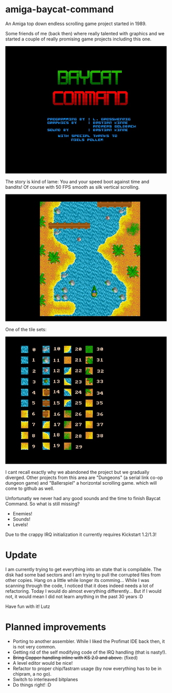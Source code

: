 # amiga-baycat-command
An Amiga top down endless scrolling game project started in 1989. 

Some friends of me (back then) where really talented with graphics and we started a couple of really promising game projects including this one.

![Screenshot](https://github.com/LutzGrosshennig/amiga-baycat-command/blob/master/screenshots/Baycat-Command-Titel.jpg)

The story is kind of lame: You and your speed boot against time and bandits! Of course with 50 FPS smooth as silk vertical scrolling.

![Screenshot](https://github.com/LutzGrosshennig/amiga-baycat-command/blob/master/screenshots/Baycat-Command-Sample.jpg)

One of the tile sets:

![Screenshot](https://github.com/LutzGrosshennig/amiga-baycat-command/blob/master/screenshots/Baycat-Command-Tiles.jpg)

I cant recall exactly why we abandoned the project but we gradually diverged. Other projects from this area are "Dungeons" (a serial link co-op dungeon game) and "Ballerspiel" a horizontal scrolling game.
which will come to github as well.

Unfortunatly we never had any good sounds and the time to finish Baycat Command. So what is still missing?

* Enemies!
* Sounds!
* Levels!

Due to the crappy IRQ initialization it currently requires Kickstart 1.2/1.3!

# Update
I am currently trying to get everything into an state that is compilable. The disk had some bad sectors and I am trying to pull the corrupted files from other copies. Hang on a little while longer its comming... While I was scanning through the code, I noticed that it does indeed needs a lot of refactoring. Today I would do almost everything differently... But if I would not, it would mean I did not learn anything in the past 30 years :D

Have fun with it!
Lutz

# Planned improvements
* Porting to another assembler. While I liked the Profimat IDE back then, it is not very common.
* Getting rid of the self modifying code of the IRQ handling (that is nasty!).
* ~~Bring Copper handling inline with KS 2.0 and above.~~ (fixed)
* A level editor would be nice!
* Refactor to proper chip/fastram usage (by now everything has to be in chipram, a no go).
* Switch to interleaved bitplanes
* Do things right! :D
